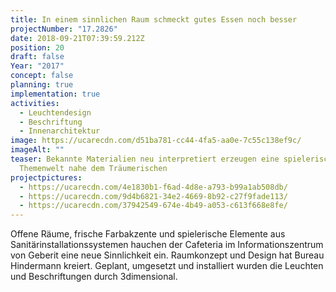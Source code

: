 ```yaml
---
title: In einem sinnlichen Raum schmeckt gutes Essen noch besser
projectNumber: "17.2826"
date: 2018-09-21T07:39:59.212Z
position: 20
draft: false
Year: "2017"
concept: false
planning: true
implementation: true
activities:
  - Leuchtendesign
  - Beschriftung
  - Innenarchitektur
image: https://ucarecdn.com/d51ba781-cc44-4fa5-aa0e-7c55c138ef9c/
imageAlt: ""
teaser: Bekannte Materialien neu interpretiert erzeugen eine spielerische
  Themenwelt nahe dem Träumerischen
projectpictures:
  - https://ucarecdn.com/4e1830b1-f6ad-4d8e-a793-b99a1ab508db/
  - https://ucarecdn.com/9d4b6821-34e2-4669-8b92-c27f9fade113/
  - https://ucarecdn.com/37942549-674e-4b49-a053-c613f668e8fe/
---
```

Offene Räume, frische Farbakzente und spielerische Elemente aus Sanitärinstallationssystemen hauchen der Cafeteria im Informationszentrum von Geberit eine neue Sinnlichkeit ein. Raumkonzept und Design hat Bureau Hindermann kreiert. Geplant, umgesetzt und installiert wurden die Leuchten und Beschriftungen durch 3dimensional.
